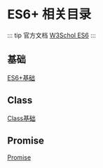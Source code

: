 # ES6+ 相关目录

::: tip 官方文档
[W3Schol ES6](https://www.w3schools.com/js/js_es6.asp)
:::

## 基础
[ES6+基础](./ES6.md)

## Class
[Class基础](./Class.md)

## Promise
[Promise](./Promise.md)
